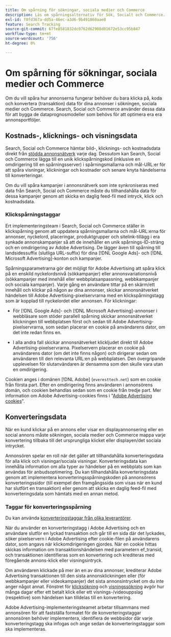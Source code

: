 ```yaml
---
title: Om spårning för sökningar, sociala medier och Commerce
description: Läs om spårningsalternativ för Sök, Socialt och Commerce.
exl-id: f0fd367a-dd5a-46ec-a3d6-9b491860aae8
feature: Search Tracking
source-git-commit: 67fe8581832dc0762d62908d01672e53cc95b847
workflow-type: tm+mt
source-wordcount: '756'
ht-degree: 0%

---
```


# Om spårning för sökningar, sociala medier och Commerce

Om du vill spåra hur annonserna fungerar behöver du bara klicka på, koda och konvertera (transaktion) data för dina annonser i sökningen, sociala medier och Commerce. Search, Social och Commerce använder dessa data för att bygga de dataprognosmodeller som behövs för att optimera era era annonsportföljer.

## Kostnads-, klicknings- och visningsdata

Search, Social och Commerce hämtar bild-, klicknings- och kostnadsdata direkt från [stödda annonsnätverk](/help/search-social-commerce/introduction/supported-inventory.md) varje dag. Dessutom kan Search, Social och Commerce lägga till en unik klickspårningskod (inklusive en omdirigering till en spårningsserver) i spårningsmallarna och mål-URL:er för att spåra visningar, klickningar och kostnader och senare knyta händelserna till konverteringar.

Om du vill spåra kampanjer i annonsnätverk som inte synkroniseras med data från Search, Social och Commerce måste du tillhandahålla data för dessa kampanjer genom att skicka en daglig feed-fil med intryck, klick och kostnadsdata.

### Klickspårningstaggar

Ert implementeringsteam i Search, Social och Commerce ställer in klickspårning genom att uppdatera spårningsmallarna och mål-URL:erna för annonser, nyckelord, placeringar, produktgrupper och sitelink-tillägg i era synkade annonskampanjer så att de innehåller en unik spårnings-ID-sträng och en omdirigering av Adobe Advertising. De lägger även till spårning till landsidessuffix (slutliga URL-suffix) för dina [!DNL Google Ads]- och [!DNL Microsoft Advertising]-konton och kampanjer.

Spårningsparametrarna gör det möjligt för Adobe Advertising att spåra klick på en enskild nyckelordsnivå (sökkampanjer) eller annonsvariationsnivå (sökkampanjer med innehåll eller webbplatsanpassning, webbkampanjer och sociala kampanjer). Varje gång en användare tittar på en skärm/ett innehåll och klickar på någon av dina annonser, skickar annonsnätverket händelsen till Adobe Advertising-pixelservrarna med en klickspårningstagg som är kopplad till nyckelordet eller annonsen. För klickningar:

* För [!DNL Google Ads]- och [!DNL Microsoft Advertising]-annonser i webbläsare som stöder parallell spårning skickar annonsnätverket klickningen till webbplatsen först och sedan till Adobe Advertising-pixelservrarna, som sedan placerar en cookie på användarens dator, om det inte redan finns en.

* I alla andra fall skickar annonsnätverket klickljudet direkt till Adobe Advertising-pixelservrarna. Pixelservern placerar en cookie på användarens dator (om det inte finns någon) och dirigerar sedan om användaren till den relevanta URL:en på webbplatsen. Den övergripande upplevelsen för slutanvändaren är densamma som den skulle vara utan en omdirigering.

Cookien anges i domänen [!DNL Adobe] (`everesttech.net`) som en cookie från första part. Efter en omdirigering finns användaren i annonsörens domän, och cookien behandlas sedan som en cookie från tredje part. Mer information om Adobe Advertising-cookies finns i &quot;[Adobe Advertising cookies](https://experienceleague.adobe.com/docs/core-services/interface/ec-cookies/cookies-advertising-cloud.html?lang=sv-SE)&quot;.

## Konverteringsdata

När en kund klickar på en annons eller visar en displayannonsering eller en social annons måste sökningen, sociala medier och Commerce mappa varje konvertering tillbaka till det ursprungliga klicket eller displayen/det sociala intrycket.

Annonsören spelar en roll när det gäller att tillhandahålla konverteringsdata för alla klick och visningar/sociala visningar. Konverteringsdata kan innehålla information om alla typer av händelser på en webbplats som kan användas för anbudsoptimering. Du kan tillhandahålla konverteringsdata genom att implementera konverteringsspårningskoden på annonsörens konverteringssidor (till exempel den framgångssida som visas när en kund har slutfört en transaktion) eller genom att skicka en daglig feed-fil med konverteringsdata som hämtats med en annan metod.

### Taggar för konverteringsspårning

Du kan använda [konverteringstaggar från olika leverantörer](/help/search-social-commerce/tracking/conversion-tracking-about.md).

När du använder en konverteringstagg i Adobe Advertising och en användare slutför en lyckad transaktion och går till en sida där det lyckades, söker pixelservern i Adobe Advertising efter cookie-filen på användarens dator, som angavs när klickomdirigeringen gjordes. När en cookie hittas skickas information om transaktionshändelsen med parametern ef_transid, och transaktionen identifieras som en konvertering och krediteras med föregående annons-klick eller visningsintryck.

Om användaren klickade på mer än en av dina annonser, krediterar Adobe Advertising transaktionen till den sista annonsklickningen eller (för webbkampanjer eller videokampanjer) det sista annonsintrycket om du inte anger något annat. Fönstret för [klicksökning](/help/search-social-commerce/glossary.md#c-d) och [visningssökning](/help/search-social-commerce/glossary.md#i-j) avgör hur många dagar efter ett betalt klick eller ett visnings-/videouppslag (respektive) som händelsen kan tilldelas till en konvertering.

Adobe Advertising-implementeringsteamet arbetar tillsammans med annonsören för att fastställa formatet för de konverteringstaggar annonsören behöver implementera, identifiera de webbsidor där varje konverteringstagg ska infogas och ange sedan de konverteringstaggar som ska implementeras.
